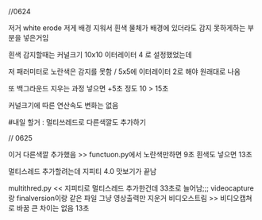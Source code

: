 //0624

저거 white erode 저게 배경 지워서 
흰색 물체가 배경에 있더라도 감지 못하게하는 부분을 넣은거임

흰색 감지할때는 커널크기 10x10 이터레이터 4 로 설정했었는데

저 패러미터로 노란색은 감지를 못함 / 5x5에 이터레이터 2로 해야 원래대로 나옴

또 백그라운드 지우는 과정 넣으면 +5초 정도 10 > 15초

커널크기에 따른 연산속도 변화는 없음

#내일 할거 : 멀티쓰레드로 다른색깔도 추가하기 

// 0625


이거 다른색깔 추가했음 >> functuon.py에서 노란색만하면 9초 흰색도 넣으면 13초

멀티스레드 추가할려는데 지피티 4.0 맛보기가 끝남

multithred.py << 지피티로 멀티스레드 추가한건데 33초로 늘어남;;;
videocapture 랑 finalversion이랑 같은 파일 그냥 영상출력만 지운거 비디오스트림 >> 비디오캡쳐로 바꿈 큰 차이는 없음 13초

